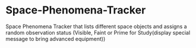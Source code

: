 # Space-Phenomena-Tracker
Space Phenomena Tracker that lists different space objects and assigns a random observation status (Visible, Faint or Prime for Study(display special message to bring advanced equipment))
